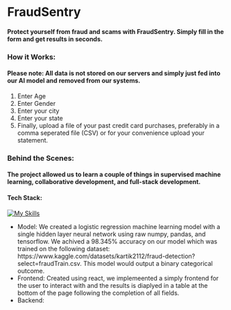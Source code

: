 #  FraudSentry
#### Protect yourself from fraud and scams with FraudSentry. Simply fill in the form and get results in seconds. 

### How it Works: 
#### Please note: All data is not stored on our servers and simply just fed into our AI model and removed from our systems.
<ol>
  <li>Enter Age</li>
  <li>Enter Gender</li>
  <li>Enter your city</li>
  <li>Enter your state</li>
  <li>Finally, upload a file of your past credit card purchases, preferably in a comma seperated file (CSV) or for your convenience upload your statement. </li>
</ol>


### Behind the Scenes:
#### The project allowed us to learn a couple of things in supervised machine learning, collaborative development, and full-stack development. 
#### Tech Stack: 
[![My Skills](https://skillicons.dev/icons?i=react,python,flask,tensorflow,postman,git)](https://skillicons.dev)
<ul>
  <li>Model: We created a logistic regression machine learning model with a single hidden layer neural network using raw numpy, pandas, and tensorflow. We achived a 98.345% accuracy on our model which was trained on the following dataset: 
https://www.kaggle.com/datasets/kartik2112/fraud-detection?select=fraudTrain.csv. This model would output a binary categorical outcome.</li>
  <li>Frontend: Created using react, we implemeented a simply frontend for the user to interact with and the results is diaplyed in a table at the bottom of the page following the completion of all fields.</li>
  <li>Backend: </li>
</ul>


